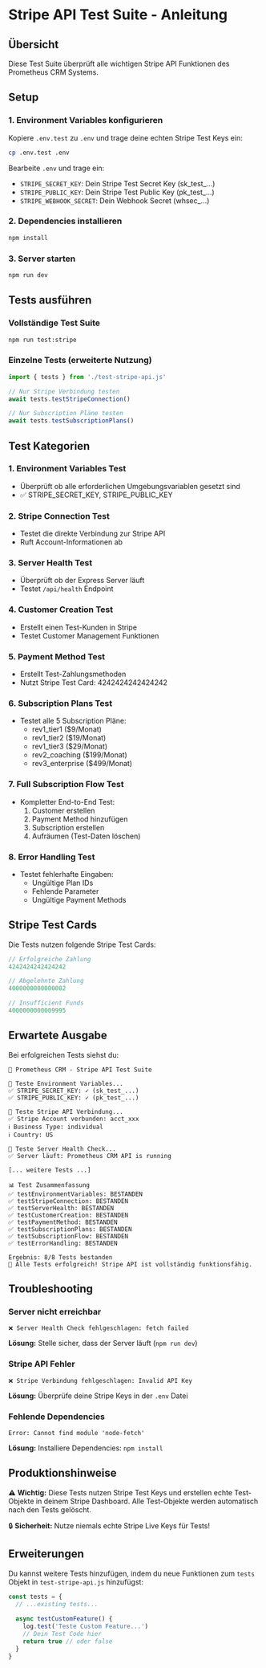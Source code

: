 # Stripe API Test Suite - Anleitung

## Übersicht
Diese Test Suite überprüft alle wichtigen Stripe API Funktionen des Prometheus CRM Systems.

## Setup

### 1. Environment Variables konfigurieren
Kopiere `.env.test` zu `.env` und trage deine echten Stripe Test Keys ein:

```bash
cp .env.test .env
```

Bearbeite `.env` und trage ein:
- `STRIPE_SECRET_KEY`: Dein Stripe Test Secret Key (sk_test_...)
- `STRIPE_PUBLIC_KEY`: Dein Stripe Test Public Key (pk_test_...)
- `STRIPE_WEBHOOK_SECRET`: Dein Webhook Secret (whsec_...)

### 2. Dependencies installieren
```bash
npm install
```

### 3. Server starten
```bash
npm run dev
```

## Tests ausführen

### Vollständige Test Suite
```bash
npm run test:stripe
```

### Einzelne Tests (erweiterte Nutzung)
```javascript
import { tests } from './test-stripe-api.js'

// Nur Stripe Verbindung testen
await tests.testStripeConnection()

// Nur Subscription Pläne testen  
await tests.testSubscriptionPlans()
```

## Test Kategorien

### 1. Environment Variables Test
- Überprüft ob alle erforderlichen Umgebungsvariablen gesetzt sind
- ✅ STRIPE_SECRET_KEY, STRIPE_PUBLIC_KEY

### 2. Stripe Connection Test
- Testet die direkte Verbindung zur Stripe API
- Ruft Account-Informationen ab

### 3. Server Health Test
- Überprüft ob der Express Server läuft
- Testet `/api/health` Endpoint

### 4. Customer Creation Test
- Erstellt einen Test-Kunden in Stripe
- Testet Customer Management Funktionen

### 5. Payment Method Test
- Erstellt Test-Zahlungsmethoden
- Nutzt Stripe Test Card: 4242424242424242

### 6. Subscription Plans Test
- Testet alle 5 Subscription Pläne:
  - rev1_tier1 ($9/Monat)
  - rev1_tier2 ($19/Monat) 
  - rev1_tier3 ($29/Monat)
  - rev2_coaching ($199/Monat)
  - rev3_enterprise ($499/Monat)

### 7. Full Subscription Flow Test
- Kompletter End-to-End Test:
  1. Customer erstellen
  2. Payment Method hinzufügen
  3. Subscription erstellen
  4. Aufräumen (Test-Daten löschen)

### 8. Error Handling Test
- Testet fehlerhafte Eingaben:
  - Ungültige Plan IDs
  - Fehlende Parameter
  - Ungültige Payment Methods

## Stripe Test Cards

Die Tests nutzen folgende Stripe Test Cards:

```javascript
// Erfolgreiche Zahlung
4242424242424242

// Abgelehnte Zahlung
4000000000000002

// Insufficient Funds
4000000000009995
```

## Erwartete Ausgabe

Bei erfolgreichen Tests siehst du:
```
🚀 Prometheus CRM - Stripe API Test Suite

🧪 Teste Environment Variables...
✅ STRIPE_SECRET_KEY: ✓ (sk_test_...)
✅ STRIPE_PUBLIC_KEY: ✓ (pk_test_...)

🧪 Teste Stripe API Verbindung...
✅ Stripe Account verbunden: acct_xxx
ℹ Business Type: individual
ℹ Country: US

🧪 Teste Server Health Check...
✅ Server läuft: Prometheus CRM API is running

[... weitere Tests ...]

📊 Test Zusammenfassung
✅ testEnvironmentVariables: BESTANDEN
✅ testStripeConnection: BESTANDEN
✅ testServerHealth: BESTANDEN
✅ testCustomerCreation: BESTANDEN
✅ testPaymentMethod: BESTANDEN
✅ testSubscriptionPlans: BESTANDEN
✅ testSubscriptionFlow: BESTANDEN
✅ testErrorHandling: BESTANDEN

Ergebnis: 8/8 Tests bestanden
🎉 Alle Tests erfolgreich! Stripe API ist vollständig funktionsfähig.
```

## Troubleshooting

### Server nicht erreichbar
```
❌ Server Health Check fehlgeschlagen: fetch failed
```
**Lösung:** Stelle sicher, dass der Server läuft (`npm run dev`)

### Stripe API Fehler
```
❌ Stripe Verbindung fehlgeschlagen: Invalid API Key
```
**Lösung:** Überprüfe deine Stripe Keys in der `.env` Datei

### Fehlende Dependencies
```
Error: Cannot find module 'node-fetch'
```
**Lösung:** Installiere Dependencies: `npm install`

## Produktionshinweise

⚠️ **Wichtig:** Diese Tests nutzen Stripe Test Keys und erstellen echte Test-Objekte in deinem Stripe Dashboard. Alle Test-Objekte werden automatisch nach den Tests gelöscht.

🔒 **Sicherheit:** Nutze niemals echte Stripe Live Keys für Tests!

## Erweiterungen

Du kannst weitere Tests hinzufügen, indem du neue Funktionen zum `tests` Objekt in `test-stripe-api.js` hinzufügst:

```javascript
const tests = {
  // ...existing tests...
  
  async testCustomFeature() {
    log.test('Teste Custom Feature...')
    // Dein Test Code hier
    return true // oder false
  }
}
```
